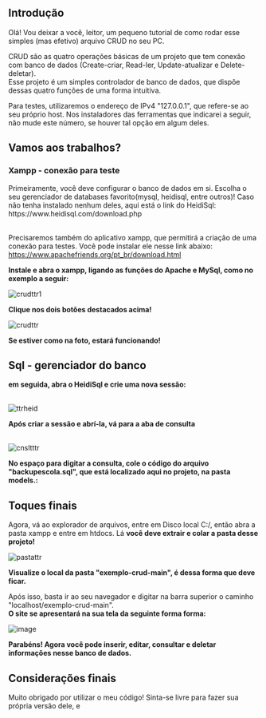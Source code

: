 <h2>Introdução</h2>

Olá! Vou deixar a você, leitor, um pequeno tutorial de como rodar esse simples (mas efetivo) arquivo CRUD no seu PC.<br>

CRUD são as quatro operações básicas de um projeto que tem conexão com banco de dados (Create-criar, Read-ler, Update-atualizar e Delete-deletar).<br>
Esse projeto é um simples controlador de banco de dados, que dispõe dessas quatro funções de uma forma intuitiva.

Para testes, utilizaremos o endereço de IPv4 "127.0.0.1", que refere-se ao seu próprio host. Nos instaladores das ferramentas que indicarei a seguir, não mude este número, se houver tal opção em algum deles.<br>

<h2>Vamos aos trabalhos?</h2>
<h3> Xampp - conexão para teste </h3>
Primeiramente, você deve configurar o banco de dados em si. Escolha o seu gerenciador de databases favorito(mysql, heidisql, entre outros)!
Caso não tenha instalado nenhum deles, aqui está o link do HeidiSql:
https://www.heidisql.com/download.php <br><br>

Precisaremos também do aplicativo xampp, que permitirá a criação de uma conexão para testes. Você pode instalar ele nesse link abaixo:
https://www.apachefriends.org/pt_br/download.html <br>

<b>Instale e abra o xampp, ligando as funções do Apache e MySql, como no exemplo a seguir:</b><br>

![crudttr1](https://user-images.githubusercontent.com/105890630/228091860-457b800c-14c2-4fd5-a796-9e05ec014ec7.png)<br>

<b>Clique nos dois botões destacados acima!</b>


![crudttr](https://user-images.githubusercontent.com/105890630/228091889-5375746e-7eea-4010-9ce2-96e41a83aa7b.png)<br>

<b>Se estiver como na foto, estará funcionando!</b><br>

  <h2> Sql - gerenciador do banco </h2>
<b>em seguida, abra o HeidiSql e crie uma nova sessão:</b><br><br>


![ttrheid](https://user-images.githubusercontent.com/105890630/228086603-84950eaf-9e3c-4053-9c63-404af5451554.png)<br>


<b>Após criar a sessão e abrí-la, vá para a aba de consulta</b><br><br>

![cnsltttr](https://user-images.githubusercontent.com/105890630/228091141-afabbec0-4d4f-4d24-b4c2-b1e6b4310fe0.png)<br>

<b>No espaço para digitar a consulta, cole o código do arquivo "backupescola.sql", que está localizado aqui no projeto, na pasta models.:</b><br>
<h2>Toques finais</h2>
Agora, vá ao explorador de arquivos, entre em Disco local C:/, então abra a pasta xampp e entre em htdocs. Lá <b>você deve extrair e colar a pasta desse projeto!</b><br>



![pastattr](https://user-images.githubusercontent.com/105890630/228385608-79f49ac8-e032-4aea-8a25-ea8ef40d1265.png)<br>

<b>Visualize o local da pasta "exemplo-crud-main", é dessa forma que deve ficar.</b><br>

Após isso, basta ir ao seu navegador e digitar na barra superior o caminho "localhost/exemplo-crud-main". <br>
<b>O site se apresentará na sua tela da seguinte forma forma:</b><br>

![image](https://user-images.githubusercontent.com/105890630/228392239-6d672db1-320c-41b1-bb6a-bc732daf50ea.png)<br>

<b>Parabéns! Agora você pode inserir, editar, consultar e deletar informações nesse banco de dados.</b><br>

<h2>Considerações finais</h2>
Muito obrigado por utilizar o meu código! Sinta-se livre para fazer sua própria versão dele, e



  
